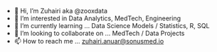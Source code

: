 - 👋  Hi, I’m Zuhairi aka @zooxdata
- 👀  I’m interested in Data Analytics, MedTech, Engineering
- 🌱  I’m currently learning ... Data Science Models / Statistics, R, SQL
- 💞️  I’m looking to collaborate on ... MedTech / Data Projects
- 📫  How to reach me ... zuhairi.anuar@sonusmed.io

<!---
zooxdata/zooxdata is a ✨ special ✨ repository because its `README.md` (this file) appears on your GitHub profile.
You can click the Preview link to take a look at your changes.
--->
